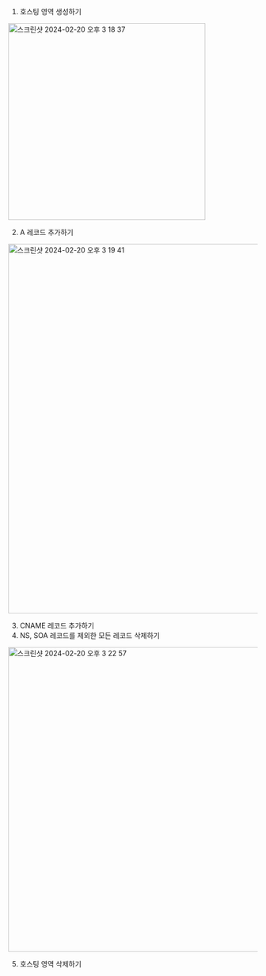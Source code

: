 1. 호스팅 영역 생성하기
  <img width="398" alt="스크린샷 2024-02-20 오후 3 18 37" src="https://github.com/Ina-Youn/oz_class/assets/155051602/deaedf12-dda7-4b47-a871-3bde622e4961">

2. A 레코드 추가하기
  <img width="747" alt="스크린샷 2024-02-20 오후 3 19 41" src="https://github.com/Ina-Youn/oz_class/assets/155051602/52faebff-7e95-4d83-bfbb-1a9322fad623">

3. CNAME 레코드 추가하기
4. NS, SOA 레코드를 제외한 모든 레코드 삭제하기
  <img width="616" alt="스크린샷 2024-02-20 오후 3 22 57" src="https://github.com/Ina-Youn/oz_class/assets/155051602/a11be0c3-902b-4452-8225-0e3ee587b9a0">

5. 호스팅 영역 삭제하기
